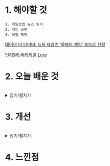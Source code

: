 # 1. 해야할 것
```
1. 게임산업 뉴스 읽기
2. 개인 공부
3. 레벨 제작
```
[데이브 더 다이버: 뉴욕 타임즈 '올해의 게임' 후보로 선정](https://www.thisisgame.com/webzine/news/nboard/263/?category=2&n=181660)

[언리얼5:머티리얼 Lerp](https://dev.epicgames.com/community/learning/courses/95q/unreal-engine-024607/6WZ3/unreal-engine-lerp)


# 2. 오늘 배운 것
```

```
<details>
<summary>접기/펼치기</summary>


</details>



# 3. 개선
```

```
<details>
<summary>접기/펼치기</summary>

![image](https://github.com/JM94Ent/TIL-WIL/assets/143363550/bed6617c-dda7-439b-85ea-21a09acbbc63)

</details>



# 4. 느낀점
```

```


